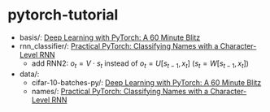 # pytorch-tutorial
- basis/: [Deep Learning with PyTorch: A 60 Minute Blitz](http://pytorch.org/tutorials/beginner/deep_learning_60min_blitz.html)
- rnn_classifier/: [Practical PyTorch: Classifying Names with a Character-Level RNN](https://github.com/spro/practical-pytorch/blob/master/char-rnn-classification/char-rnn-classification.ipynb)
  - add RNN2: $o_t=V\cdot s_t$ instead of $o_t=U[s_{t-1},x_t]$ ($s_t=W[s_{t-1},x_t]$)
- data/:
  - cifar-10-batches-py/: [Deep Learning with PyTorch: A 60 Minute Blitz](http://pytorch.org/tutorials/beginner/deep_learning_60min_blitz.html)
  - names/: [Practical PyTorch: Classifying Names with a Character-Level RNN](https://github.com/spro/practical-pytorch/blob/master/char-rnn-classification/char-rnn-classification.ipynb)


